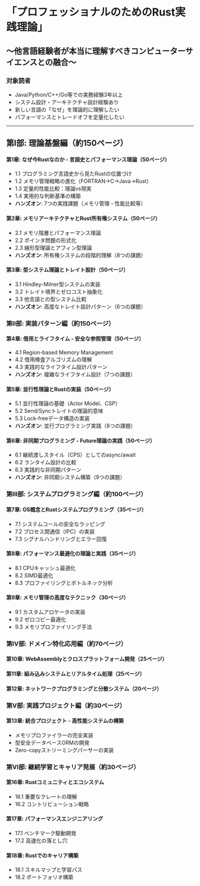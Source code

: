 # 「プロフェッショナルのためのRust実践理論」
## 〜他言語経験者が本当に理解すべきコンピューターサイエンスとの融合〜

### 対象読者
- Java/Python/C++/Go等での実務経験3年以上
- システム設計・アーキテクチャ設計経験あり
- 新しい言語の「なぜ」を理論的に理解したい
- パフォーマンスとトレードオフを定量化したい

---

## 第I部: 理論基盤編（約150ページ）

#### 第1章: なぜ今Rustなのか - 言語史とパフォーマンス理論（50ページ）
- 1.1 プログラミング言語史から見たRustの位置づけ
- 1.2 メモリ管理戦略の進化（FORTRAN→C→Java→Rust）
- 1.3 定量的性能比較：理論vs現実
- 1.4 実用的な判断基準の構築
- **ハンズオン**: 7つの実践課題（メモリ管理・性能比較等）

#### 第2章: メモリアーキテクチャとRust所有権システム（50ページ）
- 2.1 メモリ階層とパフォーマンス理論
- 2.2 ポインタ問題の形式化
- 2.3 線形型理論とアフィン型理論
- **ハンズオン**: 所有権システムの段階的理解（8つの課題）

#### 第3章: 型システム理論とトレイト設計（50ページ）
- 3.1 Hindley-Milner型システムの実装
- 3.2 トレイト境界とゼロコスト抽象化
- 3.3 他言語との型システム比較
- **ハンズオン**: 高度なトレイト設計パターン（6つの課題）

### 第II部: 実装パターン編（約150ページ）

#### 第4章: 借用とライフタイム - 安全な参照管理（50ページ）
- 4.1 Region-based Memory Management
- 4.2 借用検査アルゴリズムの理解
- 4.3 実践的なライフタイム設計パターン
- **ハンズオン**: 複雑なライフタイム設計（7つの課題）

#### 第5章: 並行性理論とRustの実装（50ページ）
- 5.1 並行性理論の基礎（Actor Model、CSP）
- 5.2 Send/Syncトレイトの理論的意味
- 5.3 Lock-freeデータ構造の実装
- **ハンズオン**: 並行プログラミング実践（8つの課題）

#### 第6章: 非同期プログラミング - Future理論の実践（50ページ）
- 6.1 継続渡しスタイル（CPS）としてのasync/await
- 6.2 ランタイム設計の比較
- 6.3 実践的な非同期パターン
- **ハンズオン**: 非同期システム構築（9つの課題）

### 第III部: システムプログラミング編（約100ページ）

#### 第7章: OS概念とRustシステムプログラミング（35ページ）
- 7.1 システムコールの安全なラッピング
- 7.2 プロセス間通信（IPC）の実装
- 7.3 シグナルハンドリングとエラー回復

#### 第8章: パフォーマンス最適化の理論と実践（35ページ）
- 8.1 CPUキャッシュ最適化
- 8.2 SIMD最適化
- 8.3 プロファイリングとボトルネック分析

#### 第9章: メモリ管理の高度なテクニック（30ページ）
- 9.1 カスタムアロケータの実装
- 9.2 ゼロコピー最適化
- 9.3 メモリプロファイリング手法

### 第IV部: ドメイン特化応用編（約70ページ）

#### 第10章: WebAssemblyとクロスプラットフォーム開発（25ページ）
#### 第11章: 組み込みシステムとリアルタイム処理（25ページ）
#### 第12章: ネットワークプログラミングと分散システム（20ページ）

### 第V部: 実践プロジェクト編（約30ページ）

#### 第13章: 統合プロジェクト - 高性能システムの構築
- メモリプロファイラーの完全実装
- 型安全データベースORMの開発
- Zero-copyストリーミングパーサーの実装

### 第VI部: 継続学習とキャリア発展（約30ページ）

#### 第16章: Rustコミュニティとエコシステム
- 16.1 重要なクレートの理解
- 16.2 コントリビューション戦略

#### 第17章: パフォーマンスエンジニアリング
- 17.1 ベンチマーク駆動開発
- 17.2 高速化の落とし穴

#### 第18章: Rustでのキャリア構築
- 18.1 スキルマップと学習パス
- 18.2 ポートフォリオ構築
